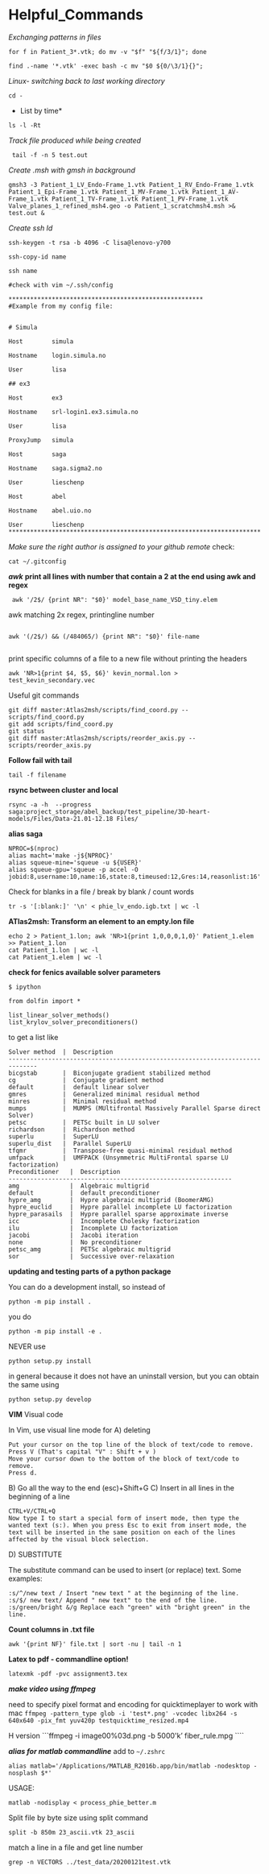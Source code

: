 # Helpful_Commands

*Exchanging patterns in files*

```
for f in Patient_3*.vtk; do mv -v "$f" "${f/3/1}"; done
```
```
find .-name '*.vtk' -exec bash -c mv "$0 ${0/\3/1}{}";
```
*Linux- switching back to last working directory*
```
cd -
```
* List by time*
```
ls -l -Rt
```
*Track file produced while being created*
```
 tail -f -n 5 test.out
```

*Create .msh with gmsh in background*

```
gmsh3 -3 Patient_1_LV_Endo-Frame_1.vtk Patient_1_RV_Endo-Frame_1.vtk Patient_1_Epi-Frame_1.vtk Patient_1_MV-Frame_1.vtk Patient_1_AV-Frame_1.vtk Patient_1_TV-Frame_1.vtk Patient_1_PV-Frame_1.vtk Valve_planes_1_refined_msh4.geo -o Patient_1_scratchmsh4.msh >& test.out &
```
*Create ssh Id*

```
ssh-keygen -t rsa -b 4096 -C lisa@lenovo-y700

ssh-copy-id name

ssh name

#check with vim ~/.ssh/config

******************************************************
#Example from my config file:


# Simula

Host        simula

Hostname    login.simula.no

User        lisa

## ex3

Host        ex3

Hostname    srl-login1.ex3.simula.no

User        lisa

ProxyJump   simula

Host        saga

Hostname    saga.sigma2.no

User        lieschenp

Host        abel

Hostname    abel.uio.no

User        lieschenp
**********************************************************************
```

*Make sure the right author is assigned to your github remote*
check:
```
cat ~/.gitconfig

```
***awk***
**print all lines with number that contain a 2 at the end using awk and regex**
```
 awk '/2$/ {print NR": "$0}' model_base_name_VSD_tiny.elem
 ```
 awk matching 2x regex, printingline number
 ```
 
 awk '(/2$/) && (/484065/) {print NR": "$0}' file-name
 
 ```
 ```awk '$3 == "2" && $4 == "7" {print NR": "$0}' filename
 ```
 print specific columns of a file to a new file without printing the headers
 ```
 awk 'NR>1{print $4, $5, $6}' kevin_normal.lon > test_kevin_secondary.vec
 ```
 Useful git commands
 
 ```
git diff master:Atlas2msh/scripts/find_coord.py -- scripts/find_coord.py
git add scripts/find_coord.py
git status
git diff master:Atlas2msh/scripts/reorder_axis.py -- scripts/reorder_axis.py
```
**Follow fail with tail**

```
tail -f filename
```

**rsync between cluster and local**

```
rsync -a -h  --progress saga:project_storage/abel_backup/test_pipeline/3D-heart-models/Files/Data-21.01-12.18 Files/
```
**alias saga**
```
NPROC=$(nproc)
alias macht='make -j${NPROC}'
alias squeue-mine='squeue -u ${USER}'
alias squeue-gpu='squeue -p accel -O jobid:8,username:10,name:16,state:8,timeused:12,Gres:14,reasonlist:16'
```

Check for blanks in a file / break by blank / count words
```
tr -s '[:blank:]' '\n' < phie_lv_endo.igb.txt | wc -l
```
**ATlas2msh: Transform an element to an empty.lon file**
```
echo 2 > Patient_1.lon; awk 'NR>1{print 1,0,0,0,1,0}' Patient_1.elem >> Patient_1.lon
cat Patient_1.lon | wc -l
cat Patient_1.elem | wc -l
```
**check for fenics available solver parameters**

```
$ ipython
```
```
from dolfin import *

list_linear_solver_methods()
list_krylov_solver_preconditioners()
```
to get a list like

```
Solver method  |  Description
------------------------------------------------------------------------------
bicgstab       |  Biconjugate gradient stabilized method
cg             |  Conjugate gradient method
default        |  default linear solver
gmres          |  Generalized minimal residual method
minres         |  Minimal residual method
mumps          |  MUMPS (MUltifrontal Massively Parallel Sparse direct Solver)
petsc          |  PETSc built in LU solver
richardson     |  Richardson method
superlu        |  SuperLU
superlu_dist   |  Parallel SuperLU
tfqmr          |  Transpose-free quasi-minimal residual method
umfpack        |  UMFPACK (Unsymmetric MultiFrontal sparse LU factorization)
Preconditioner   |  Description
--------------------------------------------------------------
amg              |  Algebraic multigrid
default          |  default preconditioner
hypre_amg        |  Hypre algebraic multigrid (BoomerAMG)
hypre_euclid     |  Hypre parallel incomplete LU factorization
hypre_parasails  |  Hypre parallel sparse approximate inverse
icc              |  Incomplete Cholesky factorization
ilu              |  Incomplete LU factorization
jacobi           |  Jacobi iteration
none             |  No preconditioner
petsc_amg        |  PETSc algebraic multigrid
sor              |  Successive over-relaxation
```


**updating and testing parts of a python package**

You can do a development install, so instead of

```
python -m pip install .
```
you do
```
python -m pip install -e .
```
NEVER use
```
python setup.py install
```
in general because it does not have an uninstall version, but you can obtain the same using
```
python setup.py develop
```


**VIM**
Visual code

In Vim, use visual line mode for
A) deleting

```
Put your cursor on the top line of the block of text/code to remove.
Press V (That's capital "V" : Shift + v )
Move your cursor down to the bottom of the block of text/code to remove.
Press d.
```

B) Go all the way to the end
(esc)+Shift+G
C) Insert in all lines in the beginning of a line
```
CTRL+V/CTRL+Q
Now type I to start a special form of insert mode, then type the wanted text (s:). When you press Esc to exit from insert mode, the text will be inserted in the same position on each of the lines affected by the visual block selection.
```
D) SUBSTITUTE

The substitute command can be used to insert (or replace) text. Some examples:
```
:s/^/new text /	Insert "new text " at the beginning of the line.
:s/$/ new text/	Append " new text" to the end of the line.
:s/green/bright &/g	Replace each "green" with "bright green" in the line.
```
**Count columns in .txt file**
```
awk '{print NF}' file.txt | sort -nu | tail -n 1
```
**Latex to pdf - commandline option!**
```
latexmk -pdf -pvc assignment3.tex
```


***make video using ffmpeg***

need to specify pixel format and encoding for quicktimeplayer to work with mac
```ffmpeg -pattern_type glob -i 'test*.png' -vcodec libx264 -s 640x640 -pix_fmt yuv420p testquicktime_resized.mp4```


H version
```ffmpeg -i image00%03d.png -b 5000'k’ fiber_rule.mpg  ````

***alias for matlab commandline***
add to ```~/.zshrc```


```alias matlab='/Applications/MATLAB_R2016b.app/bin/matlab -nodesktop -nosplash $*'```

USAGE:

```matlab -nodisplay < process_phie_better.m```

Split file by byte size using split command
```
split -b 850m 23_ascii.vtk 23_ascii
```

match a line in a file and get line number

```
grep -n VECTORS ../test_data/20200121test.vtk
```

